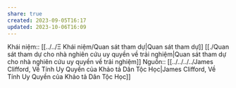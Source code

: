 ```yaml
---
share: true
created: 2023-09-05T16:17
updated: 2023-10-06T16:09
---
```

Khái niệm:: [[../../Ξ Khái niệm/Quan sát tham dự|Quan sát tham dự]]
[[./Quan sát tham dự cho nhà nghiên cứu uy quyền về trải nghiệm|Quan sát tham dự cho nhà nghiên cứu uy quyền về trải nghiệm]]
Nguồn:: [[../../../../James Clifford, Về Tính Uy Quyền của Khảo tả Dân Tộc Học|James Clifford, Về Tính Uy Quyền của Khảo tả Dân Tộc Học]]
